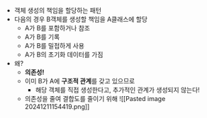 - 객체 생성의 책임을 할당하는 패턴
- 다음의 경우 B객체를 생성할 책임을 A클래스에 할당
    - A가 B를 포함하거나 참조
    - A가 B를 기록
    - A가 B를 밀접하게 사용
    - A가 B의 초기화 데이터를 가짐
- 왜?
	- **의존성!**
	- 이미 B가 A에 **구조적 관계**를 갖고 있으므로
		- 해당 객체를 직접 생성한다고, 추가적인 관계가 생성되지 않는다!
	- 의존성을 줄여 결합도를 줄이기 위해
![[Pasted image 20241211154419.png]]
